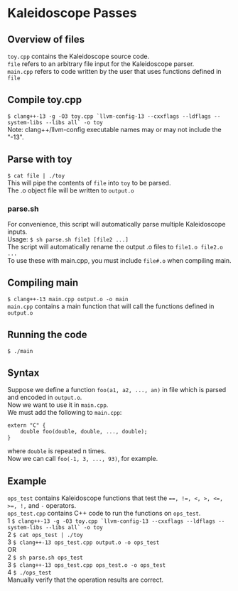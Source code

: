 # Kaleidoscope Passes

## Overview of files
`toy.cpp` contains the Kaleidoscope source code.  
`file` refers to an arbitrary file input for the Kaleidoscope parser.  
`main.cpp` refers to code written by the user that uses functions defined in `file`

## Compile toy.cpp
``$ clang++-13 -g -O3 toy.cpp `llvm-config-13 --cxxflags --ldflags --system-libs --libs all` -o toy``  
Note: clang++/llvm-config executable names may or may not include the "-13".

## Parse with toy
`$ cat file | ./toy`  
This will pipe the contents of `file` into `toy` to be parsed.  
The .o object file will be written to `output.o`

### parse.sh
For convenience, this script will automatically parse multiple Kaleidoscope inputs.  
Usage: `$ sh parse.sh file1 [file2 ...]`  
The script will automatically rename the output .o files to `file1.o file2.o ...`  
To use these with main.cpp, you must include `file#.o` when compiling main.

## Compiling main
`$ clang++-13 main.cpp output.o -o main`  
`main.cpp` contains a main function that will call the functions defined in `output.o`

## Running the code
`$ ./main`

## Syntax
Suppose we define a function `foo(a1, a2, ..., an)` in file which is parsed and encoded in `output.o`.  
Now we want to use it in `main.cpp`.  
We must add the following to `main.cpp`:  
```
extern "C" {
    double foo(double, double, ..., double);
}
```
where `double` is repeated n times.  
Now we can call `foo(-1, 3, ..., 93)`, for example.

## Example
`ops_test` contains Kaleidoscope functions that test the `==, !=, <, >, <=, >=, !,` and `-` operators.  
`ops_test.cpp` contains C++ code to run the functions on `ops_test`.  
1 ``$ clang++-13 -g -O3 toy.cpp `llvm-config-13 --cxxflags --ldflags --system-libs --libs all` -o toy``  
2 `$ cat ops_test | ./toy`  
3 `$ clang++-13 ops_test.cpp output.o -o ops_test`  
OR  
2 `$ sh parse.sh ops_test`  
3 `$ clang++-13 ops_test.cpp ops_test.o -o ops_test`  
4 `$ ./ops_test`  
Manually verify that the operation results are correct.
